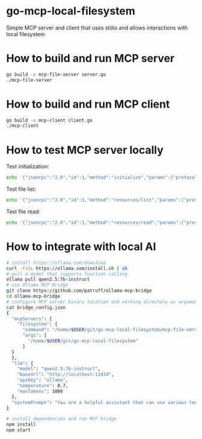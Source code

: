 # go-mcp-local-filesystem
Simple MCP server and client that uses stdio and allows interactions with local filesystem

# How to build and run MCP server
```sh
go build -o mcp-file-server server.go
./mcp-file-server
```

# How to build and run MCP client
```sh
go build -o mcp-client client.go
./mcp-client
```

# How to test MCP server locally
Test initialization:
```sh
echo '{"jsonrpc":"2.0","id":1,"method":"initialize","params":{"protocolVersion":"2024-11-05","capabilities":{},"clientInfo":{"name":"test","version":"1.0"}}}' | go run server.go . | jq .
```

Test file list:
```sh
echo '{"jsonrpc":"2.0","id":1,"method":"resources/list","params":{"protocolVersion":"2024-11-05","capabilities":{},"clientInfo":{"name":"test","version":"1.0"}}}' | go run server.go . | jq .
```

Test file read:
```sh
echo '{"jsonrpc":"2.0","id":1,"method":"resources/read","params":{"protocolVersion":"2024-11-05","capabilities":{},"clientInfo":{"name":"test","version":"1.0"},"uri":"file://go.mod"}}' | go run server.go . | jq .
```

# How to integrate with local AI
```sh
# install https://ollama.com/download
curl -fsSL https://ollama.com/install.sh | sh
# pull a model that supports function calling
ollama pull qwen2.5:7b-instruct
# use Ollama MCP Bridge
git clone https://github.com/patruff/ollama-mcp-bridge
cd ollama-mcp-bridge
# configure MCP server binary location and working directory as argument (must be same dir as MCP server or subdir)
cat bridge_config.json
{
  "mcpServers": {
    "filesystem": {
      "command": "/home/$USER/git/go-mcp-local-filesystem/mcp-file-server",
      "args": [
        "/home/$USER/git/go-mcp-local-filesystem"
      ]
  }
  },
  "llm": {
    "model": "qwen2.5:7b-instruct",
    "baseUrl": "http://localhost:11434",
    "apiKey": "ollama",
    "temperature": 0.7,
    "maxTokens": 1000
  },
  "systemPrompt": "You are a helpful assistant that can use various tools to help answer questions. You have access to multiple MCPs including filesystem operations, GitHub interactions, Brave search, Gmail, Google Drive, and Flux for image generation. When using these tools, make sure to respect their specific requirements and limitations."
}

# install dependencies and run MCP bridge
npm install
npm start
```
